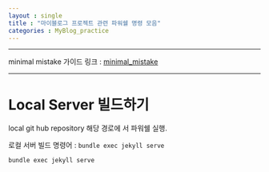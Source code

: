 ```yaml
---
layout : single
title : "마이블로그 프로젝트 관련 파워쉘 명령 모음"
categories : MyBlog_practice
---
```

---

minimal mistake 가이드 링크 : [minimal_mistake](https://mmistakes.github.io/minimal-mistakes/docs/quick-start-guide "&quot;미니멀미스테이크 링크&quot;")

---

# Local Server 빌드하기

local git hub repository 해당 경로에 서 파워쉘 실행.

로컬 서버 빌드 명령어 : `bundle exec jekyll serve`

```powershell
bundle exec jekyll serve
```
